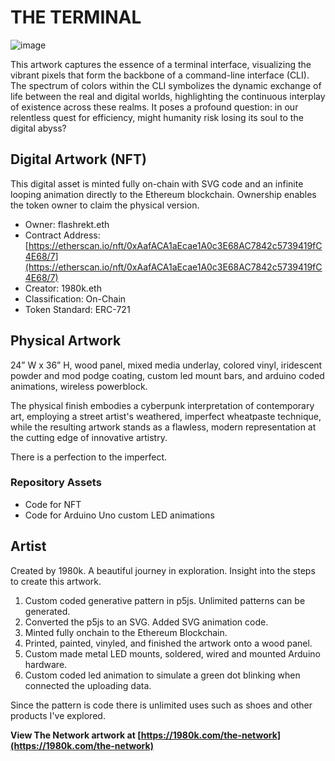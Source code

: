 # THE TERMINAL

![image](https://pbs.twimg.com/media/GBvcyg3awAAqYtS?format=jpg&name=4096x4096)

This artwork captures the essence of a terminal interface, visualizing the vibrant pixels that form the backbone of a command-line interface (CLI). The spectrum of colors within the CLI symbolizes the dynamic exchange of life between the real and digital worlds, highlighting the continuous interplay of existence across these realms. It poses a profound question: in our relentless quest for efficiency, might humanity risk losing its soul to the digital abyss?

## Digital Artwork (NFT)

This digital asset is minted fully on-chain with SVG code and an infinite looping animation directly to the Ethereum blockchain. Ownership enables the token owner to claim the physical version.

- Owner: flashrekt.eth
- Contract Address: [https://etherscan.io/nft/0xAafACA1aEcae1A0c3E68AC7842c5739419fC4E68/7](https://etherscan.io/nft/0xAafACA1aEcae1A0c3E68AC7842c5739419fC4E68/7)
- Creator: 1980k.eth
- Classification: On-Chain
- Token Standard: ERC-721

## Physical Artwork 

24” W x 36” H, wood panel, mixed media underlay, colored vinyl, iridescent powder and mod podge coating, custom led mount bars, and arduino coded animations, wireless powerblock.

The physical finish embodies a cyberpunk interpretation of contemporary art, employing a street artist's weathered, imperfect wheatpaste technique, while the resulting artwork stands as a flawless, modern representation at the cutting edge of innovative artistry.

There is a perfection to the imperfect.

### Repository Assets
- Code for NFT
- Code for Arduino Uno custom LED animations

## Artist

Created by 1980k. A beautiful journey in exploration. Insight into the steps to create this artwork. 
1. Custom coded generative pattern in p5js. Unlimited patterns can be generated. 
2. Converted the p5js to an SVG. Added SVG animation code.
3. Minted fully onchain to the Ethereum Blockchain.
4. Printed, painted, vinyled, and finished the artwork onto a wood panel.
5. Custom made metal LED mounts, soldered, wired and mounted Arduino hardware.
6. Custom coded led animation to simulate a green dot blinking when connected the uploading data.

Since the pattern is code there is unlimited uses such as shoes and other products I've explored.

**View The Network artwork at [https://1980k.com/the-network](https://1980k.com/the-network)**

